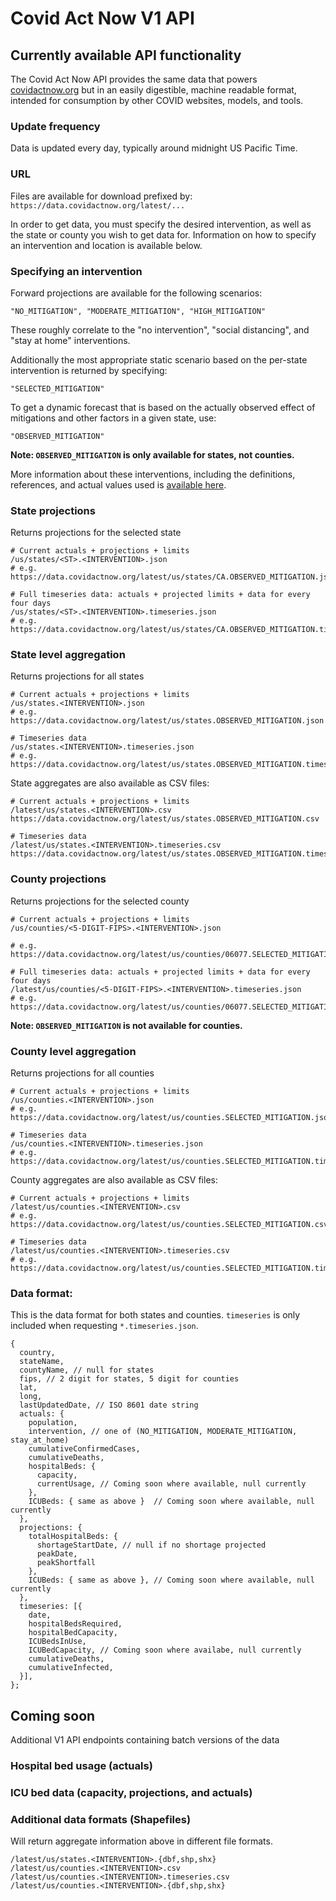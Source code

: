 # Covid Act Now V1 API

## Currently available API functionality

The Covid Act Now API provides the same data that powers [covidactnow.org](https://covidactnow.org) but in an easily digestible, machine readable format, intended for consumption by other COVID websites, models, and tools.

### Update frequency

Data is updated every day, typically around midnight US Pacific Time.

### URL

Files are available for download prefixed by: `https://data.covidactnow.org/latest/...`

In order to get data, you must specify the desired intervention, as well as the state or county you wish to get data for. Information on how to specify an intervention and location is available below.

### Specifying an intervention

Forward projections are available for the following scenarios:

    "NO_MITIGATION", "MODERATE_MITIGATION", "HIGH_MITIGATION"

These roughly correlate to the "no intervention", "social distancing", and "stay at home" interventions.

Additionally the most appropriate static scenario based on the per-state intervention is returned by specifying:

    "SELECTED_MITIGATION"

To get a dynamic forecast that is based on the actually observed effect of mitigations and other factors in a given state, use:

    "OBSERVED_MITIGATION"

**Note: `OBSERVED_MITIGATION` is only available for states, not counties.**

More information about these interventions, including the definitions, references, and actual values used is [available here](https://data.covidactnow.org/Covid_Act_Now_Model_References_and_Assumptions.pdf).

### State projections

Returns projections for the selected state

    # Current actuals + projections + limits
    /us/states/<ST>.<INTERVENTION>.json
    # e.g. https://data.covidactnow.org/latest/us/states/CA.OBSERVED_MITIGATION.json
    
    # Full timeseries data: actuals + projected limits + data for every four days
    /us/states/<ST>.<INTERVENTION>.timeseries.json
    # e.g. https://data.covidactnow.org/latest/us/states/CA.OBSERVED_MITIGATION.timeseries.json 

### State level aggregation

Returns projections for all states

    # Current actuals + projections + limits
    /us/states.<INTERVENTION>.json
    # e.g. https://data.covidactnow.org/latest/us/states.OBSERVED_MITIGATION.json
    
    # Timeseries data
    /us/states.<INTERVENTION>.timeseries.json
    # e.g. https://data.covidactnow.org/latest/us/states.OBSERVED_MITIGATION.timeseries.json

State aggregates are also available as CSV files:
    
    # Current actuals + projections + limits
    /latest/us/states.<INTERVENTION>.csv
    https://data.covidactnow.org/latest/us/states.OBSERVED_MITIGATION.csv
    
    # Timeseries data
    /latest/us/states.<INTERVENTION>.timeseries.csv
    https://data.covidactnow.org/latest/us/states.OBSERVED_MITIGATION.timeseries.csv

### County projections

Returns projections for the selected county
    
    # Current actuals + projections + limits
    /us/counties/<5-DIGIT-FIPS>.<INTERVENTION>.json 

    # e.g. https://data.covidactnow.org/latest/us/counties/06077.SELECTED_MITIGATION.json

    # Full timeseries data: actuals + projected limits + data for every four days
    /latest/us/counties/<5-DIGIT-FIPS>.<INTERVENTION>.timeseries.json 
    # e.g. https://data.covidactnow.org/latest/us/counties/06077.SELECTED_MITIGATION.timeseries.json
    
**Note: `OBSERVED_MITIGATION` is not available for counties.**

### County level aggregation

Returns projections for all counties

    # Current actuals + projections + limits
    /us/counties.<INTERVENTION>.json
    # e.g. https://data.covidactnow.org/latest/us/counties.SELECTED_MITIGATION.json
    
    # Timeseries data
    /us/counties.<INTERVENTION>.timeseries.json
    # e.g. https://data.covidactnow.org/latest/us/counties.SELECTED_MITIGATION.timeseries.json
    
County aggregates are also available as CSV files:
    
    # Current actuals + projections + limits
    /latest/us/counties.<INTERVENTION>.csv
    # e.g. https://data.covidactnow.org/latest/us/counties.SELECTED_MITIGATION.csv
    
    # Timeseries data
    /latest/us/counties.<INTERVENTION>.timeseries.csv
    # e.g. https://data.covidactnow.org/latest/us/counties.SELECTED_MITIGATION.timeseries.csv

### Data format:

This is the data format for both states and counties. `timeseries` is only included when requesting `*.timeseries.json`.

    {
      country,
      stateName,
      countyName, // null for states
      fips, // 2 digit for states, 5 digit for counties
      lat, 
      long,
      lastUpdatedDate, // ISO 8601 date string
      actuals: {
        population,
        intervention, // one of (NO_MITIGATION, MODERATE_MITIGATION, stay_at_home)
        cumulativeConfirmedCases,
        cumulativeDeaths,
        hospitalBeds: {
          capacity,
          currentUsage, // Coming soon where available, null currently
        }, 
        ICUBeds: { same as above }  // Coming soon where available, null currently
      }, 
      projections: {
        totalHospitalBeds: {
          shortageStartDate, // null if no shortage projected
          peakDate,
          peakShortfall
        },
        ICUBeds: { same as above }, // Coming soon where available, null currently
      },
      timeseries: [{
        date,
        hospitalBedsRequired,
        hospitalBedCapacity,
        ICUBedsInUse,
        ICUBedCapacity, // Coming soon where availabe, null currently
        cumulativeDeaths,
        cumulativeInfected,
      }],
    };

## Coming soon

Additional V1 API endpoints containing batch versions of the data

### Hospital bed usage (actuals)

### ICU bed data (capacity, projections, and actuals)

### Additional data formats (Shapefiles)

Will return aggregate information above in different file formats.

    /latest/us/states.<INTERVENTION>.{dbf,shp,shx}
    /latest/us/counties.<INTERVENTION>.csv
    /latest/us/counties.<INTERVENTION>.timeseries.csv
    /latest/us/counties.<INTERVENTION>.{dbf,shp,shx}



